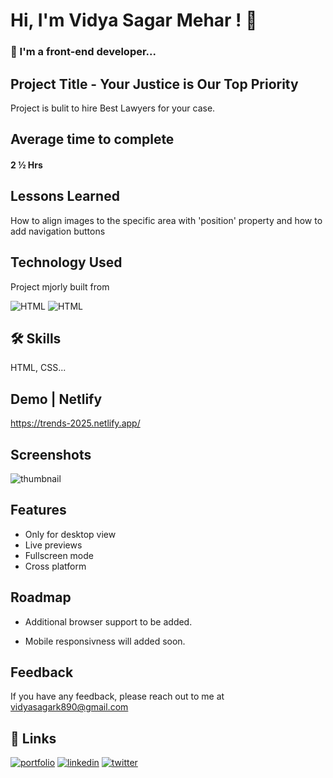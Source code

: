 
# Hi, I'm Vidya Sagar Mehar ! 👋


### 🚀 I'm a front-end developer...



## Project Title - Your Justice is Our Top Priority

Project is bulit to hire Best Lawyers for your case. 

## Average time to complete
#### 2 ½ Hrs


## Lessons Learned

How to align images to the specific area with 'position' property and how to add navigation buttons

## Technology Used

Project mjorly built from

![HTML](https://img.shields.io/badge/First%20tech-Html-brightgreen)
![HTML](https://img.shields.io/badge/SecondTech-CSS-blue)

## 🛠 Skills
HTML, CSS...

## Demo | Netlify
https://trends-2025.netlify.app/


## Screenshots
![thumbnail](https://user-images.githubusercontent.com/92782806/183023637-d46b1b08-6408-43b1-889d-57e74cfb4ea8.png)




## Features

- Only for desktop view
- Live previews
- Fullscreen mode
- Cross platform


## Roadmap

- Additional browser support to be added.

- Mobile responsivness will added soon.

## Feedback

If you have any feedback, please reach out to me at vidyasagark890@gmail.com


## 🔗 Links
[![portfolio](https://img.shields.io/badge/my_portfolio-000?style=for-the-badge&logo=ko-fi&logoColor=white)](https://vidya-sagar-portfolio.netlify.app/)
[![linkedin](https://img.shields.io/badge/linkedin-0A66C2?style=for-the-badge&logo=linkedin&logoColor=white)](https://www.linkedin.com/)
[![twitter](https://img.shields.io/badge/twitter-1DA1F2?style=for-the-badge&logo=twitter&logoColor=white)](https://twitter.com/Cherry_Reyans)

